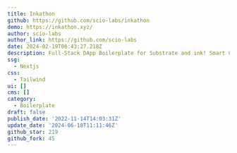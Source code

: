 ```yaml
---
title: Inkathon
github: https://github.com/scio-labs/inkathon
demo: https://inkathon.xyz/
author: scio-labs
author_link: https://github.com/scio-labs
date: 2024-02-19T06:43:27.218Z
description: Full-Stack DApp Boilerplate for Substrate and ink! Smart Contracts
ssg:
  - Nextjs
css:
  - Tailwind
ui: []
cms: []
category:
  - Boilerplate
draft: false
publish_date: '2022-11-14T14:03:31Z'
update_date: '2024-06-18T11:11:46Z'
github_star: 219
github_fork: 45
---
```

